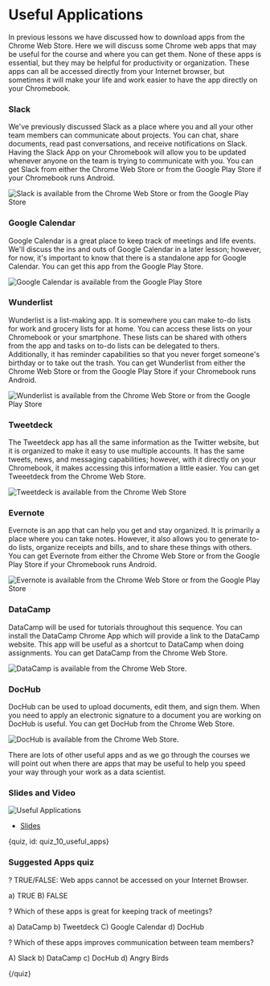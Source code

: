# Useful Applications

In previous lessons we have discussed how to download apps from the Chrome Web Store. Here we will discuss some Chrome web apps that may be useful for the course and where you can get them. None of these apps is essential, but they may be helpful for productivity or organization. These apps can all be accessed directly from your Internet browser, but sometimes it will make your life and work easier to have the app directly on your Chromebook. 


### Slack

We've previously discussed Slack as a place where you and all your other team members can communicate about projects. You can chat, share documents, read past conversations, and receive notifications on Slack. Having the Slack App on your Chromebook will allow you to be updated whenever anyone on the team is trying to communicate with you. You can get Slack from either the Chrome Web Store or from the Google Play Store if your Chromebook runs Android. 

![Slack is available from the Chrome Web Store or from the Google Play Store](images/10_useful_apps/10_chromebookintro_useful_apps-1.png)


### Google Calendar

Google Calendar is a great place to keep track of meetings and life events. We'll discuss the ins and outs of Google Calendar in a later lesson; however, for now, it's important to know that there is a standalone app for Google Calendar. You can get this app from the Google Play Store.

![Google Calendar is available from the Google Play Store](images/10_useful_apps/10_chromebookintro_useful_apps-2.png)


### Wunderlist

Wunderlist is a list-making app. It is somewhere you can make to-do lists for work and grocery lists for at home. You can access these lists on your Chromebook or your smartphone. These lists can be shared with others from the app and tasks on to-do lists can be delegated to thers. Additionally, it has reminder capabilities so that you never forget someone's birthday or to take out the trash. You can get Wunderlist from either the Chrome Web Store or from the Google Play Store if your Chromebook runs Android. 

![Wunderlist is available from the Chrome Web Store or from the Google Play Store](images/10_useful_apps/10_chromebookintro_useful_apps-3.png)

### Tweetdeck

The Tweetdeck app has all the same information as the Twitter website, but it is organized to make it easy to use multiple accounts. It has the same tweets, news, and messaging capabilities; however, with it directly on your Chromebook, it makes accessing this information a little easier. You can get Tweeetdeck from the Chrome Web Store.

![Tweetdeck is available from the Chrome Web Store](images/10_useful_apps/10_chromebookintro_useful_apps-4.png)

### Evernote

Evernote is an app that can help you get and stay organized. It is primarily a place where you can take notes. However, it also allows you to generate to-do lists, organize receipts and bills, and to share these things with others. You can get Evernote from either the Chrome Web Store or from the Google Play Store if your Chromebook runs Android. 

![Evernote is available from the Chrome Web Store or from the Google Play Store](images/10_useful_apps/10_chromebookintro_useful_apps-5.png)



### DataCamp

DataCamp will be used for tutorials throughout this sequence. You can install the DataCamp Chrome App which will provide a link to the DataCamp website. This app will be useful as a shortcut to DataCamp when doing assignments. You can get DataCamp from the Chrome Web Store.

![DataCamp is available from the Chrome Web Store.](images/10_useful_apps/10_chromebookintro_useful_apps-6.png)


### DocHub

DocHub can be used to upload documents, edit them, and sign them. When you need to apply an electronic signature to a document you are working on DocHub is useful. You can get DocHub from the Chrome Web Store.

![DocHub is available from the Chrome Web Store.](images/10_useful_apps/10_chromebookintro_useful_apps-7.png)


There are lots of other useful apps and as we go through the courses we will point out when there are apps that may be useful to help you speed your way through your work as a data scientist. 

### Slides and Video

![Useful Applications](https://www.youtube.com/watch?v=tpJywSx5QFw)

* [Slides](https://docs.google.com/presentation/d/1oEKP1NX1_cjxQj4SQNDknVwDDV8bG3JRkvFxOiLUg3A/edit?usp=sharing)


{quiz, id: quiz_10_useful_apps}

### Suggested Apps quiz

? TRUE/FALSE: Web apps cannot be accessed on your Internet Browser.

a) TRUE
B) FALSE

? Which of these apps is great for keeping track of meetings?

a) DataCamp
b) Tweetdeck
C) Google Calendar
d) DocHub

? Which of these apps improves communication between team members?

A) Slack
b) DataCamp
c) DocHub
d) Angry Birds


{/quiz}

